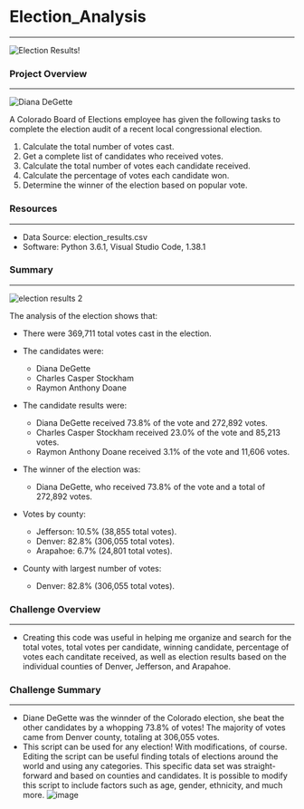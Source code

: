 # Election_Analysis
_______________________________________________________________________________________________________________________________________________________________________
![Election Results!](https://user-images.githubusercontent.com/111723067/190506315-7998bf75-f24c-4cbc-a264-0031c0871211.png)

### Project Overview
_______________________________________________________________________________________________________________________________________________________________________
![Diana DeGette](https://user-images.githubusercontent.com/111723067/190506038-594ae5e6-7259-4fbb-a511-6ca5f79b553c.png)

A Colorado Board of Elections employee has given the following tasks to complete the
election audit of a recent local congressional election.

1. Calculate the total number of votes cast.
2. Get a complete list of candidates who received votes.
3. Calculate the total number of votes each candidate received.
4. Calculate the percentage of votes each candidate won.
5. Determine the winner of the election based on popular vote.

### Resources
_______________________________________________________________________________________________________________________________________________________________________
* Data Source: election_results.csv
* Software: Python 3.6.1, Visual Studio Code, 1.38.1

### Summary
_______________________________________________________________________________________________________________________________________________________________________

![election results 2](https://user-images.githubusercontent.com/111723067/190504383-081b0dae-35ee-4763-a23d-d212c5b6b2f0.png)


The analysis of the election shows that:
* There were 369,711 total votes cast in the election. 

* The candidates were:
  * Diana DeGette
  * Charles Casper Stockham
  * Raymon Anthony Doane

* The candidate results were:
  * Diana DeGette received 73.8% of the vote and 272,892 votes.
  * Charles Casper Stockham received 23.0% of the vote and 85,213 votes.
  * Raymon Anthony Doane received 3.1% of the vote and 11,606 votes.

* The winner of the election was:
  * Diana DeGette, who received 73.8% of the vote and a total of 272,892 votes.

* Votes by county: 
  * Jefferson: 10.5% (38,855 total votes).
  * Denver: 82.8% (306,055 total votes).
  * Arapahoe: 6.7% (24,801 total votes).

* County with largest number of votes:
  * Denver: 82.8% (306,055 total votes).

### Challenge Overview
_______________________________________________________________________________________________________________________________________________________________________
* Creating this code was useful in helping me organize and search for the total votes, total votes per candidate, winning candidate, percentage of votes each canditate received, as well as election results based on the individual counties of Denver, Jefferson, and Arapahoe.

### Challenge Summary
_______________________________________________________________________________________________________________________________________________________________________
* Diane DeGette was the winnder of the Colorado election, she beat the other candidates by a whopping 73.8% of votes! The majority of votes came from Denver county, totaling at 306,055 votes.
* This script can be used for any election! With modifications, of course. Editing the script can be useful  finding totals of elections around the world and using any categories. This specific data set was straight-forward and based on counties and candidates. It is possible to modify this script to include factors such as age, gender, ethnicity, and much more.
![image](https://user-images.githubusercontent.com/111723067/190506649-73c3ff4c-e006-4008-8391-b2aebd0f77b1.png)

